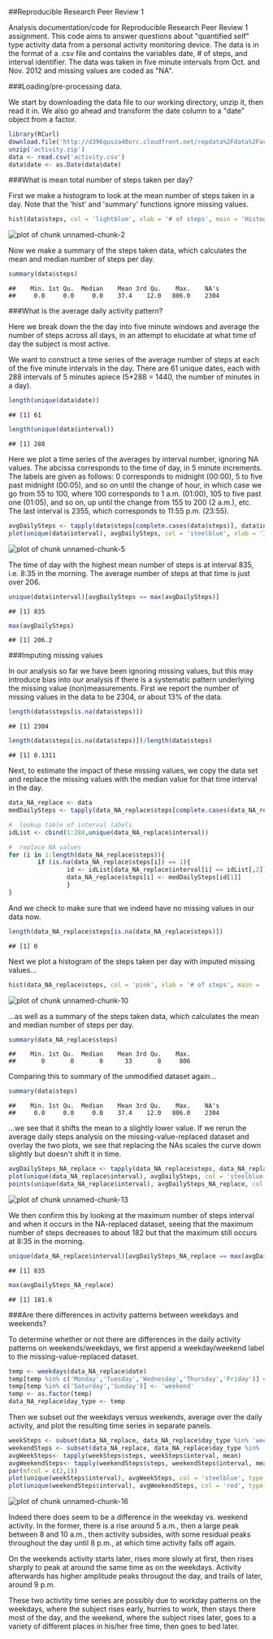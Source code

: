 ##Reproducible Research Peer Review 1


Analysis documentation/code for Reproducible Research Peer Review 1 assignment.  This code aims to answer questions about "quantified self" type activity data from a personal activity monitoring device.  The data is in the format of a .csv file and contains the variables date, # of steps, and interval identifier. The data was taken in five minute intervals from Oct. and Nov. 2012 and missing values are coded as "NA".  

###Loading/pre-processing data.  

We start by downloading the data file to our working directory, unzip it, then read it in. We also go ahead and transform the date column to a "date" object from a factor.    


```r
library(RCurl)
download.file('http://d396qusza40orc.cloudfront.net/repdata%2Fdata%2Factivity.zip','activity.zip') 
unzip('activity.zip')
data <- read.csv('activity.csv')
data$date <- as.Date(data$date)
```

###What is mean total number of steps taken per day?  

First we make a histogram to look at the mean number of steps taken in a day. Note that the 'hist' and 'summary' functions ignore missing values.


```r
hist(data$steps, col = 'lightblue', xlab = '# of steps', main = 'Histogram of # of steps')
```

![plot of chunk unnamed-chunk-2](figure/unnamed-chunk-2.png) 

Now we make a summary of the steps taken data, which calculates the mean and median number of steps per day.  


```r
summary(data$steps)
```

```
##    Min. 1st Qu.  Median    Mean 3rd Qu.    Max.    NA's 
##     0.0     0.0     0.0    37.4    12.0   806.0    2304
```


###What is the average daily activity pattern?  

Here we break down the the day into five minute windows and average the number of steps across all days, in an attempt to elucidate at what time of day the subject is most active.  

We want to construct a time series of the average number of steps at each of the five minute intervals in the day. There are 61 unique dates, each with 288 intervals of 5 minutes apiece (5*288 = 1440, the number of minutes in a day).  


```r
length(unique(data$date))
```

```
## [1] 61
```

```r
length(unique(data$interval))
```

```
## [1] 288
```

Here we plot a time series of the averages by interval number, ignoring NA values. The abcissa corresponds to the time of day, in 5 minute increments. The labels are given as follows: 0 corresponds to midnight (00:00), 5 to five past midnight (00:05), and so on until the change of hour, in which case we go from 55 to 100, where 100 corresponds to 1 a.m. (01:00), 105 to five past one (01:05), and so on, up until the change from 155 to 200 (2 a.m.), etc.  The last interval is 2355, which corresponds to 11:55 p.m. (23:55).


```r
avgDailySteps <- tapply(data$steps[complete.cases(data$steps)], data$interval[complete.cases(data$steps)], mean)
plot(unique(data$interval), avgDailySteps, col = 'steelblue', xlab = 'Interval Label', type = 'l', lwd = '2', ylab = 'Average Daily # of Steps')
```

![plot of chunk unnamed-chunk-5](figure/unnamed-chunk-5.png) 

The time of day with the highest mean number of steps is at interval 835, i.e. 8:35 in the morning. The average number of steps at that time is just over 206.  


```r
unique(data$interval)[avgDailySteps == max(avgDailySteps)]
```

```
## [1] 835
```

```r
max(avgDailySteps)
```

```
## [1] 206.2
```


###Imputing missing values

In our analysis so far we have been ignoring missing values, but this may introduce bias into our analysis if there is a systematic pattern underlying the missing value (non)measurements.  First we report the number of missing values in the data to be 2304, or about 13% of the data.  


```r
length(data$steps[is.na(data$steps)])
```

```
## [1] 2304
```

```r
length(data$steps[is.na(data$steps)])/length(data$steps)
```

```
## [1] 0.1311
```

Next, to estimate the impact of these missing values, we copy the data set and replace the missing values with the median value for that time interval in the day.  


```r
data_NA_replace <- data
medDailySteps <- tapply(data_NA_replace$steps[complete.cases(data_NA_replace$steps)], data_NA_replace$interval[complete.cases(data_NA_replace$steps)], median)

#  lookup table of interval labels
idList <- cbind(1:288,unique(data_NA_replace$interval))

#  replace NA values
for (i in 1:length(data_NA_replace$steps)){
        if (is.na(data_NA_replace$steps[i]) == 1){
                id <- idList[data_NA_replace$interval[i] == idList[,2]]
                data_NA_replace$steps[i] <- medDailySteps[id[1]]
                }
}
```
And we check to make sure that we indeed have no missing values in our data now.  


```r
length(data_NA_replace$steps[is.na(data_NA_replace$steps)])
```

```
## [1] 0
```

Next we plot a histogram of the steps taken per day with imputed missing values...  


```r
hist(data_NA_replace$steps, col = 'pink', xlab = '# of steps', main = 'Histogram of # of steps, no NAs')
```

![plot of chunk unnamed-chunk-10](figure/unnamed-chunk-10.png) 

...as well as a summary of the steps taken data, which calculates the mean and median number of steps per day.  


```r
summary(data_NA_replace$steps)
```

```
##    Min. 1st Qu.  Median    Mean 3rd Qu.    Max. 
##       0       0       0      33       8     806
```

Comparing this to summary of the unmodified dataset again...  


```r
summary(data$steps)
```

```
##    Min. 1st Qu.  Median    Mean 3rd Qu.    Max.    NA's 
##     0.0     0.0     0.0    37.4    12.0   806.0    2304
```
...we see that it shifts the mean to a slightly lower value.  If we rerun the average daily steps analysis on the missing-value-replaced dataset and overlay the two plots, we see that replacing the NAs scales the curve down slightly but doesn't shift it in time.  


```r
avgDailySteps_NA_replace <- tapply(data_NA_replace$steps, data_NA_replace$interval, mean)
plot(unique(data_NA_replace$interval), avgDailySteps, col = 'steelblue', type = 'l', lwd = '2', xlab = 'Interval Label', ylab = 'Average Daily # of Steps')
points(unique(data_NA_replace$interval), avgDailySteps_NA_replace, col = 'red', type = 'l', lwd = '2')
```

![plot of chunk unnamed-chunk-13](figure/unnamed-chunk-13.png) 

We then confirm this by looking at the maximum number of steps interval and when it occurs in the NA-replaced dataset, seeing that the maximum number of steps decreases to about 182 but that the maximum still occurs at 8:35 in the morning.  


```r
unique(data_NA_replace$interval)[avgDailySteps_NA_replace == max(avgDailySteps_NA_replace)]
```

```
## [1] 835
```

```r
max(avgDailySteps_NA_replace)
```

```
## [1] 181.6
```

###Are there differences in activity patterns between weekdays and weekends?  

To determine whether or not there are differences in the daily activity patterns on weekends/weekdays, we first append a weekday/weekend label to the missing-value-replaced dataset.  


```r
temp <- weekdays(data_NA_replace$date)
temp[temp %in% c('Monday','Tuesday','Wednesday','Thursday','Friday')] <- 'weekday'
temp[temp %in% c('Saturday','Sunday')] <- 'weekend'
temp <- as.factor(temp)
data_NA_replace$day_type <- temp
```

Then we subset out the weekdays versus weekends, average over the daily activity, and plot the resulting time series in separate panels.  


```r
weekSteps <- subset(data_NA_replace, data_NA_replace$day_type %in% 'weekday')
weekendSteps <- subset(data_NA_replace, data_NA_replace$day_type %in% 'weekend')
avgWeekSteps<- tapply(weekSteps$steps, weekSteps$interval, mean)
avgWeekendSteps<- tapply(weekendSteps$steps, weekendSteps$interval, mean)
par(mfcol = c(2,1))
plot(unique(weekSteps$interval), avgWeekSteps, col = 'steelblue', type = 'l', lwd = 2, xlab = 'Interval Label', ylab = 'Average Weekday # of Steps')
plot(unique(weekendSteps$interval), avgWeekendSteps, col = 'red', type = 'l',  lwd = 2, xlab = 'Interval Label', ylab = 'Average Weekend # of Steps')
```

![plot of chunk unnamed-chunk-16](figure/unnamed-chunk-16.png) 

Indeed there does seem to be a difference in the weekday vs. weekend activity. In the former, there is a rise around 5 a.m., then a large peak between 8 and 10 a.m., then activity subsides, with some residual peaks throughout the day until 8 p.m., at which time activity falls off again.  

On the weekends activity starts later, rises more slowly at first, then rises sharply to peak at around the same time as on the weekdays.  Activity afterwards has higher amplitude peaks througout the day, and trails of later, around 9 p.m.  

These two activtity time series are possibly due to workday patterns on the weekdays, where the subject rises early, hurries to work, then stays there most of the day, and the weekend, where the subject rises later, goes to a variety of different places in his/her free time, then goes to bed later.  
